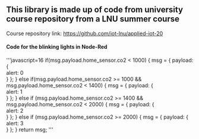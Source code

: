 ## This library is made up of code from university course repository from a LNU summer course
Course repository link: https://github.com/iot-lnu/applied-iot-20

#### Code for the blinking lights in Node-Red
'''javascript=16
if(msg.payload.home_sensor.co2 < 1000)
{
    msg = { payload: 
        {    
            alert: 0  
        } 
    };
}
else if(msg.payload.home_sensor.co2 >= 1000 && msg.payload.home_sensor.co2 < 1400)
{
    msg = { payload: 
        {    
            alert: 1  
        } 
    };
}
else if (msg.payload.home_sensor.co2 >= 1400 && msg.payload.home_sensor.co2 < 2000)
{
    msg = { payload: 
        {    
            alert: 2  
        } 
    };
}
else if (msg.payload.home_sensor.co2 >= 2000)
{
    msg = { payload: 
        {    
            alert: 3  
        } 
    };
}
return msg;
'''
